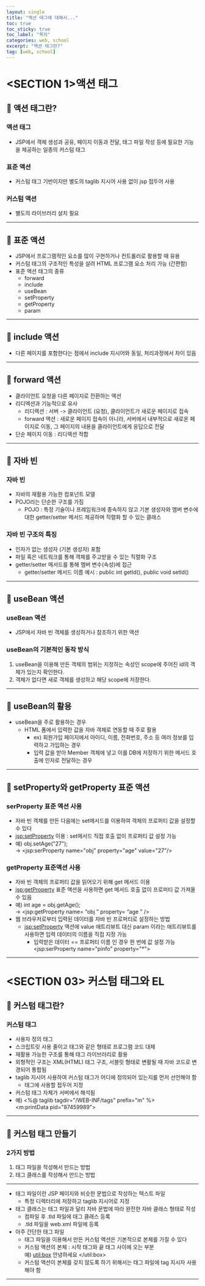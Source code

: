 ```yaml
---
layout: single
title: "액션 태그에 대해서..."
toc: true
toc_sticky: true
toc_label: "목차"
categories: web, school
excerpt: "액션 태그란?"
tag: [web, school]
---
```

# <SECTION 1>액션 태그
## 📘 액션 태그란?
### 액션 태그
- JSP에서 객체 생성과 공유, 페이지 이동과 전달, 태그 파일 작성 등에 필요한 기능을 제공하는 일종의 커스텀 태그

### 표준 액션
- 커스텀 태그 기반이지만 별도의 taglib 지시어 사용 없이 jsp 접두어 사용

### 커스텀 액션
- 별도의 라이브러리 설치 필요
---
## 📘 표준 액션
- JSP에서 프로그램적인 요소를 많이 구현하거나 컨트롤러로 활용할 때 유용
- 커스텀 태그의 구조적인 특성을 살려 HTML 프로그램 요소 처리 가능 (간편함)
- 표준 액션 태그의 종류
  - forward
  - include
  - useBean
  - setProperty
  - getProperty
  - param

---

## 📘 include 액션
- 다른 페이지를 포함한다는 점에서 include 지시어와 동일, 처리과정에서 차이 있음

---

## 📘 forward 액션
- 클라이언트 요청을 다른 페이지로 전환하는 액션
- 리디엑션과 기능적으로 유사
  - 리디렉션 : 서버 -> 클라이언트 (요청), 클라이언트가 새로운 페이지로 접속
  - forward 액션 : 새로운 페이지 접속이 아니라, 서버에서 내부적으로 새로운 페이지로 이동, 그 페이지의 내용을 클라이언트에게 응답으로 전달
- 단순 페이지 이동 : 리디렉션 적합

---

## 📘 자바 빈

### 자바 빈
- 자바의 재활용 가능한 컴포넌트 모델
- POJO라는 단순한 구조를 가짐
  - POJO : 특정 기술이나 프레임워크에 종속하지 않고 기본 생성자와 멤버 변수에 대한 getter/setter 메서드 제공하며 직렬화 할 수 있는 클래스  

### 자바 빈 구조의 특징
- 인자가 없는 생성자 (기본 생성자) 포함
- 파일 혹은 네트워크를 통해 객체를 주고받을 수 있는 직렬화 구조
- getter/setter 메서드를 통해 멤버 변수(속성)에 접근
  - getter/setter 메서드 이름 예시 : public int getId(), public void setId()  

---

## 📘 useBean 액션

###  useBean 액션
- JSP에서 자바 빈 객체를 생성하거나 참조하기 위한 액션
###  useBean의 기본적인 동작 방식
1. useBean을 이용해 만든 객체의 범위는 지정하는 속성인 scope에 주어진 id의 객체가 있는지 확인한다.
2. 객체가 없다면 새로 객체를 생성하고 해당 scope에 저장한다.

---

## 📘 useBean의 활용
- useBean을 주로 활용하는 경우
  - HTML 폼에서 입력한 값을 자바 객체로 연동할 때 주로 활용
    - ex) 회원가입 페이지에서 아이디, 이름, 전화번호, 주소 등 여러 정보를 입력하고 가입하는 경우
    - 입력 값을 받아 Member 객체에 넣고 이를 DB에 저장하기 위한 메서드 호출에 인자로 전달하는 경우

---

## 📘 setProperty와 getProperty 표준 액션

### serProperty 표준 액션 사용
- 자바 빈 객체를 만든 다음에는 set메서드를 이용하여 객체의 프로퍼티 값을 설정할 수 있다
- <jsp:setProperty> 이용 : set메서드 직접 호출 없이 프로퍼티 값 설정 가능  
- 예) obj.setAge("27");  
-> <jsp:serProperty name="obj" property="age" value="27"/>

### getProperty 표준액션 사용
- 자바 빈 객체의 프로퍼티 값을 읽어오기 위해 get 메서드 이용
- <jsp:getProperty> 표준 액션을 사용하면 get 메서드 호출 없이 프로퍼티 값 가져올 수 있음  
- 예) int age = obj.getAge();  
-> <jsp:getProperty name= “obj ” property= “age ” />
- 웹 브라우저로부터 입력된 데이터를 자바 빈 프로퍼티로 설정하는 방법
  - <jsp:setProperty> 액션에 value 애트리뷰트 대신 param 이라는 애트리뷰트를 사용하면 입력 데이터의 이름을 직접 지정 가능
    - 입력받은 데이터 == 프로퍼티 이름 인 경우 한 번에 값 설정 가능  
    <jsp:serProperty name="pinfo" property="*">

---

# <SECTION 03> 커스텀 태그와 EL

## 📘 커스텀 태그란?

### 커스텀 태그
- 사용자 정의 태그
- 스크립트릿 사용 줄이고 태그와 같은 형태로 프로그램 코드 대체
- 재활용 가능한 구조를 통해 태그 라이브러리로 활용
- 외형적인 구조는 XML(HTML) 태그 구조, 서블릿 형태로 변활될 때 자바 코드로 변경되어 통합됨
- taglib 지시어 사용하여 커스텀 태그가 어디에 정의되어 있는지를 먼저 선언해야 함
  - 태그에 사용할 접두어 지정
- 커스텀 태그 자체가 서버에서 해석됨
- 예) <%@ taglib tagdir="/WEB-INF/tags" prefix="m" %>  
<m:printData pid="87459989">

---

## 📘 커스텀 태그 만들기

### 2가지 방법
1. 태그 파일을 작성해서 만드는 방법
2. 태그 클래스를 작성해서 만드는 방법

--- 

- 태그 파일이란 JSP 페이지와 비슷한 문법으로 작성하는 텍스트 파일
  - 특정 디렉터리에 저장하고 taglib 지시어로 지정
- 태그 클래스는 태그 파일과 달리 자바 문법에 따라 완전한 자바 클래스 형태로 작성
  - 컴파일 후 .tld 파일에 태그 클래스 등록
  - .tld 파일을 web.xml 파일에 등록
- 아주 간단한 태그 파일
    - 태그 파일을 이용해서 만든 커스텀 액션은 기본적으로 본체를 가질 수 있다
    - 커스텀 액션의 본체 : 시작 태그와 끝 태그 사이에 오는 부분  
    예) <util:box> 안녕하세요 </util:box>
    - 커스텀 액션이 본체를 갖지 않도록 하기 위해서는 태그 파일에 tag 지시자 사용해야 함

---
